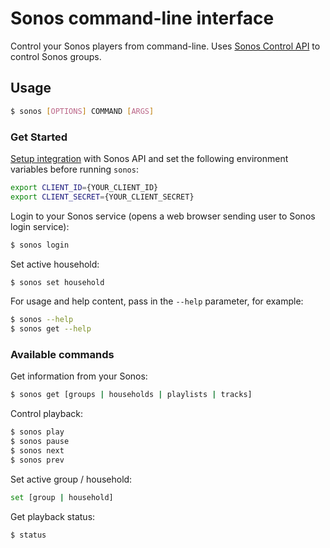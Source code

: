 # Sonos command-line interface

Control your Sonos players from command-line. Uses [Sonos Control API](https://developer.sonos.com/reference/control-api/) to control Sonos groups.

## Usage

```bash
$ sonos [OPTIONS] COMMAND [ARGS]
```

### Get Started

[Setup integration](https://developer.sonos.com/build/direct-control/authorize/) with Sonos API and set the following environment variables before running `sonos`:

```bash
export CLIENT_ID={YOUR_CLIENT_ID}
export CLIENT_SECRET={YOUR_CLIENT_SECRET}
```

Login to your Sonos service (opens a web browser sending user to Sonos login service):

```bash
$ sonos login
```

Set active household:

```bash
$ sonos set household
```

For usage and help content, pass in the `--help` parameter, for example:

```bash
$ sonos --help
$ sonos get --help
```

### Available commands

Get information from your Sonos:

```bash
$ sonos get [groups | households | playlists | tracks]
```

Control playback:

```bash
$ sonos play
$ sonos pause
$ sonos next
$ sonos prev
```

Set active group / household:

```bash
set [group | household]
```

Get playback status:

```bash
$ status
```


